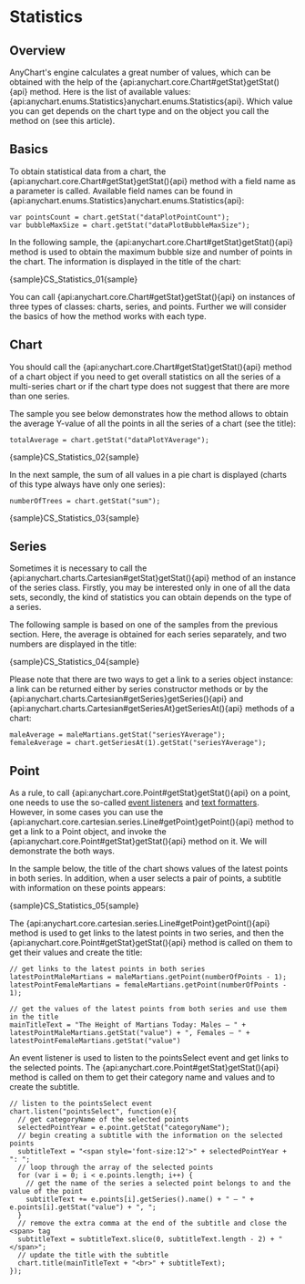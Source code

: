 # Statistics

## Overview 

AnyChart's engine calculates a great number of values, which can be obtained with the help of the {api:anychart.core.Chart#getStat}getStat(){api} method. Here is the list of available values: {api:anychart.enums.Statistics}anychart.enums.Statistics{api}. Which value you can get depends on the chart type and on the object you call the method on (see this article).

## Basics

To obtain statistical data from a chart, the {api:anychart.core.Chart#getStat}getStat(){api} method with a field name as a parameter is called. Available field names can be found in {api:anychart.enums.Statistics}anychart.enums.Statistics{api}:

```
var pointsCount = chart.getStat("dataPlotPointCount");
var bubbleMaxSize = chart.getStat("dataPlotBubbleMaxSize");
```

In the following sample, the {api:anychart.core.Chart#getStat}getStat(){api} method is used to obtain the maximum bubble size and number of points in the chart. The information is displayed in the title of the chart:

{sample}CS\_Statistics\_01{sample}

You can call {api:anychart.core.Chart#getStat}getStat(){api} on instances of three types of classes: charts, series, and points. Further we will consider the basics of how the method works with each type.

## Chart

You should call the {api:anychart.core.Chart#getStat}getStat(){api} method of a chart object if you need to get overall statistics on all the series of a multi-series chart or if the chart type does not suggest that there are more than one series.

The sample you see below demonstrates how the method allows to obtain the average Y-value of all the points in all the series of a chart (see the title):

```
totalAverage = chart.getStat("dataPlotYAverage");
```

{sample}CS\_Statistics\_02{sample}

In the next sample, the sum of all values in a pie chart is displayed (charts of this type always have only one series):

```
numberOfTrees = chart.getStat("sum");
```

{sample}CS\_Statistics\_03{sample}

## Series

Sometimes it is necessary to call the {api:anychart.charts.Cartesian#getStat}getStat(){api} method of an instance of the series class. Firstly, you may be interested only in one of all the data sets, secondly, the kind of statistics you can obtain depends on the type of a series.

The following sample is based on one of the samples from the previous section. Here, the average is obtained for each series separately, and two numbers are displayed in the title: 

{sample}CS\_Statistics\_04{sample}

Please note that there are two ways to get a link to a series object instance: a link can be returned either by series constructor methods or by the {api:anychart.charts.Cartesian#getSeries}getSeries(){api} and {api:anychart.charts.Cartesian#getSeriesAt}getSeriesAt(){api} methods of a chart:

```
maleAverage = maleMartians.getStat("seriesYAverage");
femaleAverage = chart.getSeriesAt(1).getStat("seriesYAverage");
```

## Point

As a rule, to call {api:anychart.core.Point#getStat}getStat(){api} on a point, one needs to use the so-called [event listeners](../Common_Settings/Event_Listeners) and [text formatters](../Common_Settings/Text_Formatters). However, in some cases you can use the {api:anychart.core.cartesian.series.Line#getPoint}getPoint(){api} method to get a link to a Point object, and invoke the {api:anychart.core.Point#getStat}getStat(){api} method on it. We will demonstrate the both ways.

In the sample below, the title of the chart shows values of the latest points in both series. In addition, when a user selects a pair of points, a subtitle with information on these points appears:

{sample}CS\_Statistics\_05{sample}

The {api:anychart.core.cartesian.series.Line#getPoint}getPoint(){api} method is used to get links to the latest points in two series, and then the {api:anychart.core.Point#getStat}getStat(){api} method is called on them to get their values and create the title:

```
// get links to the latest points in both series
latestPointMaleMartians = maleMartians.getPoint(numberOfPoints - 1);
latestPointFemaleMartians = femaleMartians.getPoint(numberOfPoints - 1);

// get the values of the latest points from both series and use them in the title
mainTitleText = "The Height of Martians Today: Males — " +
latestPointMaleMartians.getStat("value") + ", Females — " +
latestPointFemaleMartians.getStat("value")
```

An event listener is used to listen to the pointsSelect event and get links to the selected points. The {api:anychart.core.Point#getStat}getStat(){api} method is called on them to get their category name and values and to create the subtitle.

```
// listen to the pointsSelect event
chart.listen("pointsSelect", function(e){
  // get categoryName of the selected points
  selectedPointYear = e.point.getStat("categoryName");
  // begin creating a subtitle with the information on the selected points
  subtitleText = "<span style='font-size:12'>" + selectedPointYear + ": ";
  // loop through the array of the selected points
  for (var i = 0; i < e.points.length; i++) {
    // get the name of the series a selected point belongs to and the value of the point
    subtitleText += e.points[i].getSeries().name() + " — " + e.points[i].getStat("value") + ", ";
  }
  // remove the extra comma at the end of the subtitle and close the <span> tag
  subtitleText = subtitleText.slice(0, subtitleText.length - 2) + "</span>";
  // update the title with the subtitle
  chart.title(mainTitleText + "<br>" + subtitleText);
});
```